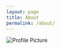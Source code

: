 ```yaml
---
layout: page
title: About
permalink: /about/
---
```


<img src="{{ site.baseurl }}/assets/profil.png" title="Profile Picture" class="profile">
